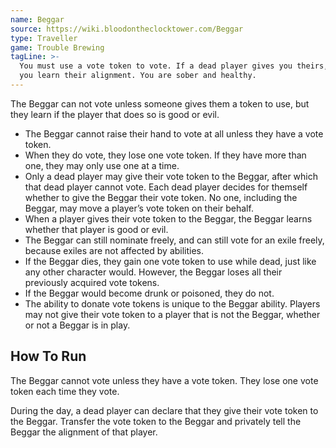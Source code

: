 ```yaml
---
name: Beggar
source: https://wiki.bloodontheclocktower.com/Beggar
type: Traveller
game: Trouble Brewing
tagLine: >-
  You must use a vote token to vote. If a dead player gives you theirs,
  you learn their alignment. You are sober and healthy.
---
```


The Beggar can not vote unless someone gives them a token to use, but
they learn if the player that does so is good or evil.

- The Beggar cannot raise their hand to vote at all unless they have a
  vote token.
- When they do vote, they lose one vote token. If they have more than
  one, they may only use one at a time.
- Only a dead player may give their vote token to the Beggar, after
  which that dead player cannot vote. Each dead player decides for
  themself whether to give the Beggar their vote token. No one,
  including the Beggar, may move a player’s vote token on their behalf.
- When a player gives their vote token to the Beggar, the Beggar learns
  whether that player is good or evil.
- The Beggar can still nominate freely, and can still vote for an exile
  freely, because exiles are not affected by abilities.
- If the Beggar dies, they gain one vote token to use while dead, just
  like any other character would. However, the Beggar loses all their
  previously acquired vote tokens.
- If the Beggar would become drunk or poisoned, they do not.
- The ability to donate vote tokens is unique to the Beggar ability.
  Players may not give their vote token to a player that is not the
  Beggar, whether or not a Beggar is in play.

## How To Run

The Beggar cannot vote unless they have a vote token. They lose one vote
token each time they vote.

During the day, a dead player can declare that they give their vote
token to the Beggar. Transfer the vote token to the Beggar and privately
tell the Beggar the alignment of that player.
